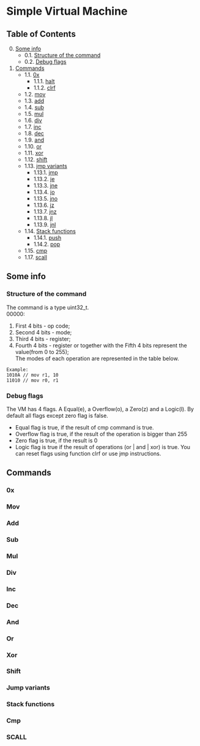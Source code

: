 # Simple Virtual Machine
## Table of Contents
0. [Some info](#si)
   - 0.1. [Structure of the command](#sotc)
   - 0.2. [Debug flags](#df)
1. [Commands](#cmds)
   - 1.1. [0x](#Zero)
      - 1.1.1. [halt](#halt)
      - 1.1.2. [clrf](#clrf)
   - 1.2. [mov](#mov)
   - 1.3. [add](#add)
   - 1.4. [sub](#sub)
   - 1.5. [mul](#mul)
   - 1.6. [div](#div)
   - 1.7. [inc](#inc)
   - 1.8. [dec](#dec)
   - 1.9. [and](#and)
   - 1.10. [or](#or)
   - 1.11. [xor](#xor)
   - 1.12. [shift](#shift)
   - 1.13. [jmp variants](#jmpInstr)
      - 1.13.1. [jmp](#jmp)
      - 1.13.2. [je](#je)
      - 1.13.3. [jne](#jne)
      - 1.13.4. [jo](#jo)
      - 1.13.5. [jno](#jno)
      - 1.13.6. [jz](#jz)
      - 1.13.7. [jnz](#jnz)
      - 1.13.8. [jl](#jl)
      - 1.13.9. [jnl](#jnl)
   - 1.14. [Stack functions](#stk)
      - 1.14.1. [push](#push)
      - 1.14.2. [pop](#pop)
   - 1.15. [cmp](#cmp)
   - 1.17. [scall](#scall)

## Some info <a name="si"></a>
### Structure of the command <a name="sotc"></a>
The command is a type uint32_t. <br>
00000: <br>
1. First 4 bits - op code; <br>
2. Second 4 bits - mode; <br>
3. Third  4 bits - register; <br>
4. Fourth 4 bits - register or
together with the Fifth 4 bits represent the value(from 0 to 255); <br>
The modes of each operation are represented in the table below. <br>
```
Example:
1010A // mov r1, 10
11010 // mov r0, r1
```

### Debug flags <a name="df"></a>
The VM has 4 flags. A Equal(e), a Overflow(o), a Zero(z) and a Logic(l). By default all flags except zero flag is false. <br>
- Equal flag is true, if the result of cmp command is true.
- Overflow flag is true, if the result of the operation is bigger than 255
- Zero flag is true, if the result is 0
- Logic flag is true if the result of operations (or | and | xor) is true.
You can reset flags using function clrf or use jmp instructions.

## Commands <a name="cmds"></a>
### 0x <a name="Zero"></a>

### Mov <a name="mov"></a>

### Add <a name="add"></a>

### Sub <a name="sub"></a>

### Mul <a name="mul"></a>

### Div <a name="div"></a>

### Inc <a name="inc"></a>

### Dec <a name="dec"></a>

### And <a name="and"></a>

### Or <a name="or"></a>

### Xor <a name="xor"></a>

### Shift <a name="shift"></a>

### Jump variants <a name="jumpInstr"></a>

### Stack functions <a name="dec"></a>

### Cmp <a name="cmp"></a>

### SCALL <a name="scall"></a>
